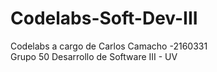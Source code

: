 # Codelabs-Soft-Dev-III
Codelabs a cargo de Carlos Camacho -2160331    
Grupo 50 Desarrollo de Software III - UV
